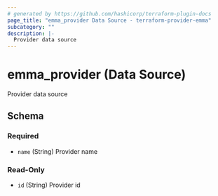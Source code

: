 ```yaml
---
# generated by https://github.com/hashicorp/terraform-plugin-docs
page_title: "emma_provider Data Source - terraform-provider-emma"
subcategory: ""
description: |-
  Provider data source
---
```


# emma_provider (Data Source)

Provider data source



<!-- schema generated by tfplugindocs -->
## Schema

### Required

- `name` (String) Provider name

### Read-Only

- `id` (String) Provider id
